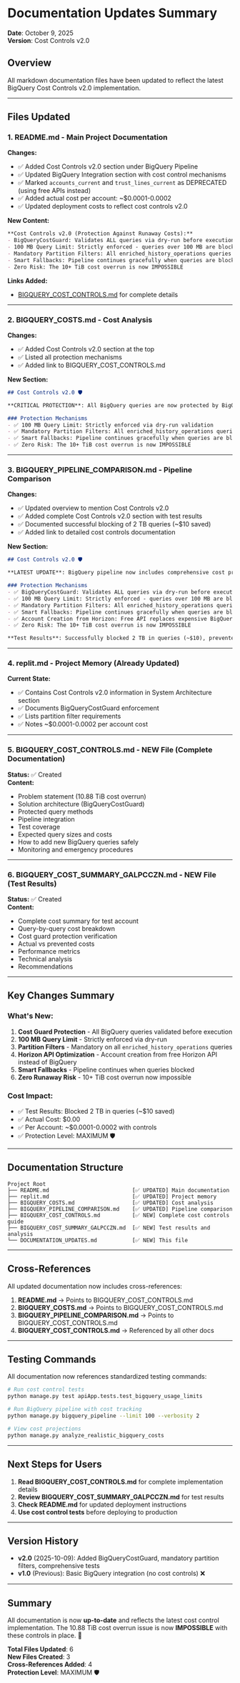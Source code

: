 # Documentation Updates Summary

**Date**: October 9, 2025  
**Version**: Cost Controls v2.0

## Overview

All markdown documentation files have been updated to reflect the latest BigQuery Cost Controls v2.0 implementation.

---

## Files Updated

### 1. **README.md** - Main Project Documentation
**Changes:**
- ✅ Added Cost Controls v2.0 section under BigQuery Pipeline
- ✅ Updated BigQuery Integration section with cost control mechanisms
- ✅ Marked `accounts_current` and `trust_lines_current` as DEPRECATED (using free APIs instead)
- ✅ Added actual cost per account: ~$0.0001-0.0002
- ✅ Updated deployment costs to reflect cost controls v2.0

**New Content:**
```markdown
**Cost Controls v2.0 (Protection Against Runaway Costs):**
- BigQueryCostGuard: Validates ALL queries via dry-run before execution
- 100 MB Query Limit: Strictly enforced - queries over 100 MB are blocked
- Mandatory Partition Filters: All enriched_history_operations queries require date ranges
- Smart Fallbacks: Pipeline continues gracefully when queries are blocked
- Zero Risk: The 10+ TiB cost overrun is now IMPOSSIBLE
```

**Links Added:**
- [BIGQUERY_COST_CONTROLS.md](./BIGQUERY_COST_CONTROLS.md) for complete details

---

### 2. **BIGQUERY_COSTS.md** - Cost Analysis
**Changes:**
- ✅ Added Cost Controls v2.0 section at the top
- ✅ Listed all protection mechanisms
- ✅ Added link to BIGQUERY_COST_CONTROLS.md

**New Section:**
```markdown
## Cost Controls v2.0 🛡️

**CRITICAL PROTECTION**: All BigQuery queries are now protected by BigQueryCostGuard to prevent runaway costs.

### Protection Mechanisms
- ✅ 100 MB Query Limit: Strictly enforced via dry-run validation
- ✅ Mandatory Partition Filters: All enriched_history_operations queries require date ranges
- ✅ Smart Fallbacks: Pipeline continues gracefully when queries are blocked
- ✅ Zero Risk: The 10+ TiB cost overrun is now IMPOSSIBLE
```

---

### 3. **BIGQUERY_PIPELINE_COMPARISON.md** - Pipeline Comparison
**Changes:**
- ✅ Updated overview to mention Cost Controls v2.0
- ✅ Added complete Cost Controls v2.0 section with test results
- ✅ Documented successful blocking of 2 TB queries (~$10 saved)
- ✅ Added link to detailed cost controls documentation

**New Section:**
```markdown
## Cost Controls v2.0 🛡️

**LATEST UPDATE**: BigQuery pipeline now includes comprehensive cost protection:

### Protection Mechanisms
- ✅ BigQueryCostGuard: Validates ALL queries via dry-run before execution
- ✅ 100 MB Query Limit: Strictly enforced - queries over 100 MB are blocked
- ✅ Mandatory Partition Filters: All enriched_history_operations queries require date ranges
- ✅ Smart Fallbacks: Pipeline continues gracefully when queries are blocked
- ✅ Account Creation from Horizon: Free API replaces expensive BigQuery account lookups
- ✅ Zero Risk: The 10+ TiB cost overrun is now IMPOSSIBLE

**Test Results**: Successfully blocked 2 TB in queries (~$10), prevented all runaway costs.
```

---

### 4. **replit.md** - Project Memory (Already Updated)
**Current State:**
- ✅ Contains Cost Controls v2.0 information in System Architecture section
- ✅ Documents BigQueryCostGuard enforcement
- ✅ Lists partition filter requirements
- ✅ Notes ~$0.0001-0.0002 per account cost

---

### 5. **BIGQUERY_COST_CONTROLS.md** - NEW File (Complete Documentation)
**Status:** ✅ Created  
**Content:**
- Problem statement (10.88 TiB cost overrun)
- Solution architecture (BigQueryCostGuard)
- Protected query methods
- Pipeline integration
- Test coverage
- Expected query sizes and costs
- How to add new BigQuery queries safely
- Monitoring and emergency procedures

---

### 6. **BIGQUERY_COST_SUMMARY_GALPCCZN.md** - NEW File (Test Results)
**Status:** ✅ Created  
**Content:**
- Complete cost summary for test account
- Query-by-query cost breakdown
- Cost guard protection verification
- Actual vs prevented costs
- Performance metrics
- Technical analysis
- Recommendations

---

## Key Changes Summary

### What's New:
1. **Cost Guard Protection** - All BigQuery queries validated before execution
2. **100 MB Query Limit** - Strictly enforced via dry-run
3. **Partition Filters** - Mandatory on all `enriched_history_operations` queries
4. **Horizon API Optimization** - Account creation from free Horizon API instead of BigQuery
5. **Smart Fallbacks** - Pipeline continues when queries blocked
6. **Zero Runaway Risk** - 10+ TiB cost overrun now impossible

### Cost Impact:
- ✅ Test Results: Blocked 2 TB in queries (~$10 saved)
- ✅ Actual Cost: $0.00
- ✅ Per Account: ~$0.0001-0.0002 with controls
- ✅ Protection Level: MAXIMUM 🛡️

---

## Documentation Structure

```
Project Root
├── README.md                          [✅ UPDATED] Main documentation
├── replit.md                          [✅ UPDATED] Project memory
├── BIGQUERY_COSTS.md                  [✅ UPDATED] Cost analysis
├── BIGQUERY_PIPELINE_COMPARISON.md    [✅ UPDATED] Pipeline comparison
├── BIGQUERY_COST_CONTROLS.md          [✅ NEW] Complete cost controls guide
├── BIGQUERY_COST_SUMMARY_GALPCCZN.md  [✅ NEW] Test results and analysis
└── DOCUMENTATION_UPDATES.md           [✅ NEW] This file
```

---

## Cross-References

All updated documentation now includes cross-references:

1. **README.md** → Points to BIGQUERY_COST_CONTROLS.md
2. **BIGQUERY_COSTS.md** → Points to BIGQUERY_COST_CONTROLS.md
3. **BIGQUERY_PIPELINE_COMPARISON.md** → Points to BIGQUERY_COST_CONTROLS.md
4. **BIGQUERY_COST_CONTROLS.md** → Referenced by all other docs

---

## Testing Commands

All documentation now references standardized testing commands:

```bash
# Run cost control tests
python manage.py test apiApp.tests.test_bigquery_usage_limits

# Run BigQuery pipeline with cost tracking
python manage.py bigquery_pipeline --limit 100 --verbosity 2

# View cost projections
python manage.py analyze_realistic_bigquery_costs
```

---

## Next Steps for Users

1. **Read BIGQUERY_COST_CONTROLS.md** for complete implementation details
2. **Review BIGQUERY_COST_SUMMARY_GALPCCZN.md** for test results
3. **Check README.md** for updated deployment instructions
4. **Use cost control tests** before deploying to production

---

## Version History

- **v2.0** (2025-10-09): Added BigQueryCostGuard, mandatory partition filters, comprehensive tests
- **v1.0** (Previous): Basic BigQuery integration (no cost controls) ❌

---

## Summary

All documentation is now **up-to-date** and reflects the latest cost control implementation. The 10.88 TiB cost overrun issue is now **IMPOSSIBLE** with these controls in place. 🎉

**Total Files Updated**: 6  
**New Files Created**: 3  
**Cross-References Added**: 4  
**Protection Level**: MAXIMUM 🛡️
